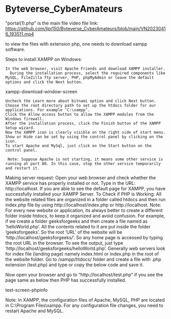 # Byteverse_CyberAmateurs
"portal(1).php"   is the main file
video file link:  https://github.com/lipi150/Byteverse_CyberAmateurs/blob/main/VN20230416_193511.mp4

to view the files with extension php, one needs to download xampp software.


Steps to install XAMPP on Windows: 
 

    In the web browser, visit Apache Friends and download XAMPP installer. 
      During the installation process, select the required components like MySQL, FileZilla ftp server, PHP, phpMyAdmin or leave the default options and click the Next button. 
     

xampp-download-window-screen

    Uncheck the Learn more about bitnami option and click Next button.
    Choose the root directory path to set up the htdocs folder for our applications. For example ‘C:\xampp’.
    Click the Allow access button to allow the XAMPP modules from the Windows firewall.
    After the installation process, click the Finish button of the XAMPP Setup wizard.
    Now the XAMPP icon is clearly visible on the right side of start menu. Show or Hide can be set by using the control panel by clicking on the icon.
    To start Apache and MySql, just click on the Start button on the control panel. 
     
     Note: Suppose Apache is not starting, it means some other service is running at port 80. In this case, stop the other service temporarily and restart it.
Making server request: Open your web browser and check whether the XAMPP service has properly installed or not. Type in the URL: http://localhost. If you are able to see the default page for XAMPP, you have successfully installed your XAMPP Server.
To Check if PHP is Working: All the website related files are organized in a folder called htdocs and then run index.php file by using http://localhost/index.php or http://localhost.
Note: For every new website or application, its always better to create a different folder inside htdocs, to keep it organized and avoid confusion.
For example, if we create a folder geeksforgeeks and then create a file named as ‘helloWorld.php’. All the contents related to it are put inside the folder ‘geeksforgeeks’. So the root ‘URL’ of the website will be ‘http://localhost/geeksforgeeks/’. So any home page is accessed by typing the root URL in the browser. To see the output, just type ‘http://localhost/geeksforgeeks/helloWorld.php’.
Generally web servers look for index file (landing page) namely index.html or index.php in the root of the website folder. Go to /xampp/htdocs/ folder and create a file with .php extension (test.php) and type or copy the below code and save it.

Now open your browser and go to “http://localhost/test.php” if you see the 
page same as below then PHP has successfully installed. 
 

test-screen-phpinfo

Note: In XAMPP, the configuration files of Apache, MySQL, PHP are located in C:\Program Files\xampp. For any configuration file changes, you need to restart Apache and MySQL.

